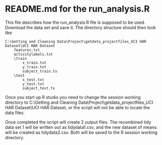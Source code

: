# README.md for the run_analysis.R

This file describes how the run_analysis.R file is supposed to be used. Download the data set and save it. 
The directory structure should then look like

	C:\Getting and Cleaning Data\Project\getdata_projectfiles_UCI HAR Dataset\UCI HAR Dataset
		features.txt
		activitylabels.txt
		\train
			x_train.txt
			y_train.txt
			subject_train.tx
		\test
			x_test.txt
			y_test.txt
			subject_test.tx

Once you start up R studio you need to change the session working directory to 
C:\Getting and Cleaning Data\Project\getdata_projectfiles_UCI HAR Dataset\UCI HAR Dataset, or the script
will not be able to locate the data files. 

Once completed the script will create 2 output files. The recombined tidy data set 1 will be written out as tidydata1.csv, 
and the new dataset of means will be created as tidydata2.csv. Both will be saved to the R session working directory.

